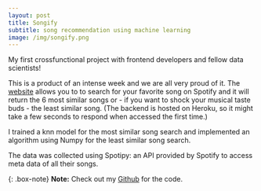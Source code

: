 ```yaml
---
layout: post
title: Songify
subtitle: song recommendation using machine learning
image: /img/songify.png
---
```


My first crossfunctional project with frontend developers and fellow data scientists!

This is a product of an intense week and we are all very proud of it. The [website](https://songify.now.sh/) allows you to to search for your favorite song on Spotify and it will return the 6 most similar songs or - if you want to shock your musical taste buds - the least similar song. (The backend is hosted on Heroku, so it might take a few seconds to respond when accessed the first time.)

I trained a knn model for the most similar song search and implemented an algorithm using Numpy for the least similar song search.

The data was collected using Spotipy: an API provided by Spotify to access meta data of all their songs. 

{: .box-note}
**Note:** Check out my [Github](https://github.com/RobinSrimal/Song-Suggester) for the code.




